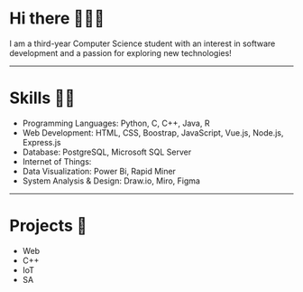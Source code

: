# Hi there 🙋🏻‍♀️

I am a third-year Computer Science student with an interest in software development and a passion for exploring new technologies!

---

# Skills 💪🏻
- Programming Languages: Python, C, C++, Java, R
- Web Development: HTML, CSS, Boostrap, JavaScript, Vue.js, Node.js, Express.js
- Database: PostgreSQL, Microsoft SQL Server
- Internet of Things:
- Data Visualization: Power Bi, Rapid Miner
- System Analysis & Design: Draw.io, Miro, Figma

---

# Projects 📂
- Web
- C++
- IoT
- SA
